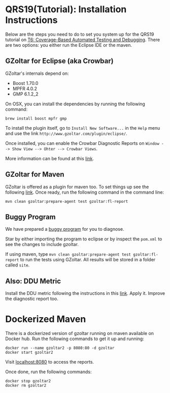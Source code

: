 # QRS19(Tutorial): Installation Instructions

Below are the steps you need to do to set you system up for the QRS19 tutorial on [T6: Coverage-Based Automated Testing and Debugging](https://qrs19.techconf.org/tutorials/t6). There are two options: you either run the Eclipse IDE or the maven.

## GZoltar for Eclipse (aka Crowbar)

GZoltar's internals depend on:

* Boost 1.70.0
* MPFR 4.0.2
* GMP 6.1.2_2

On OSX, you can install the dependencies by running the following command:

```
brew install boost mpfr gmp
```

To install the plugin itself, go to `Install New Software...` in the `Help` menu and use the link `http://www.gzoltar.com/plugin/eclipse/`. 

Once installed, you can enable the Crowbar Diagnostic Reports on `Window --> Show View --> Ohter --> Crowbar Views`. 

More information can be found at this [link](http://www.gzoltar.com/eclipse-plugin.html). 

## GZoltar for Maven

GZoltar is offered as a plugin for maven too. To set things up see the following [link](https://github.com/GZoltar/gzoltar/tree/master/com.gzoltar.maven). Once ready, run the following command in the command line:

```
mvn clean gzoltar:prepare-agent test gzoltar:fl-report
```

## Buggy Program

We have prepared a [buggy program](https://gist.github.com/ruimaranhao/560d94f445c34d4a4f43647c8bb30ee7/raw/08b8dad78403e7f10f8d1a488e7b1f004eed57b0/joda-time-2.8.1.tgz) for you to diagnose. 

Star by either importing the program to eclipse or by inspect the `pom.xml` to see the changes to include gzoltar. 

If using maven, type `mvn clean gzoltar:prepare-agent test gzoltar:fl-report` to run the tests using GZoltar. All results will be stored in a folder called `site`. 

## Also: DDU Metric

Install the DDU metric following the instructions in this [link](https://github.com/aperez/ddu-maven-plugin). Apply it. Improve the diagnostic report too. 

# Dockerized Maven

There is a dockerized version of gzoltar running on maven available on Docker hub. Run the following commands to get it up and running:

```
docker run --name gzoltar2 -p 8080:80 -d gzoltar
docker start gzoltar2
```

Visit [localhost:8080](localhost:8080) to access the reports. 


Once done, run the following commands:

```
docker stop gzoltar2
docker rm gzoltar2
```